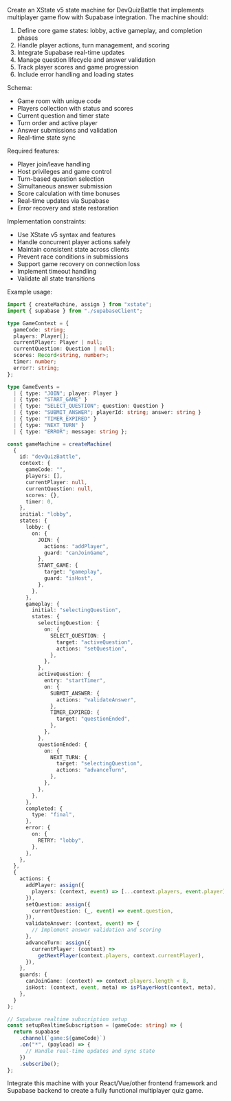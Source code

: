 Create an XState v5 state machine for DevQuizBattle that implements multiplayer game flow with Supabase integration. The machine should:

1. Define core game states: lobby, active gameplay, and completion phases
2. Handle player actions, turn management, and scoring
3. Integrate Supabase real-time updates
4. Manage question lifecycle and answer validation
5. Track player scores and game progression
6. Include error handling and loading states

Schema:

- Game room with unique code
- Players collection with status and scores
- Current question and timer state
- Turn order and active player
- Answer submissions and validation
- Real-time state sync

Required features:

- Player join/leave handling
- Host privileges and game control
- Turn-based question selection
- Simultaneous answer submission
- Score calculation with time bonuses
- Real-time updates via Supabase
- Error recovery and state restoration

Implementation constraints:

- Use XState v5 syntax and features
- Handle concurrent player actions safely
- Maintain consistent state across clients
- Prevent race conditions in submissions
- Support game recovery on connection loss
- Implement timeout handling
- Validate all state transitions

Example usage:

```typescript
import { createMachine, assign } from "xstate";
import { supabase } from "./supabaseClient";

type GameContext = {
  gameCode: string;
  players: Player[];
  currentPlayer: Player | null;
  currentQuestion: Question | null;
  scores: Record<string, number>;
  timer: number;
  error?: string;
};

type GameEvents =
  | { type: "JOIN"; player: Player }
  | { type: "START_GAME" }
  | { type: "SELECT_QUESTION"; question: Question }
  | { type: "SUBMIT_ANSWER"; playerId: string; answer: string }
  | { type: "TIMER_EXPIRED" }
  | { type: "NEXT_TURN" }
  | { type: "ERROR"; message: string };

const gameMachine = createMachine(
  {
    id: "devQuizBattle",
    context: {
      gameCode: "",
      players: [],
      currentPlayer: null,
      currentQuestion: null,
      scores: {},
      timer: 0,
    },
    initial: "lobby",
    states: {
      lobby: {
        on: {
          JOIN: {
            actions: "addPlayer",
            guard: "canJoinGame",
          },
          START_GAME: {
            target: "gameplay",
            guard: "isHost",
          },
        },
      },
      gameplay: {
        initial: "selectingQuestion",
        states: {
          selectingQuestion: {
            on: {
              SELECT_QUESTION: {
                target: "activeQuestion",
                actions: "setQuestion",
              },
            },
          },
          activeQuestion: {
            entry: "startTimer",
            on: {
              SUBMIT_ANSWER: {
                actions: "validateAnswer",
              },
              TIMER_EXPIRED: {
                target: "questionEnded",
              },
            },
          },
          questionEnded: {
            on: {
              NEXT_TURN: {
                target: "selectingQuestion",
                actions: "advanceTurn",
              },
            },
          },
        },
      },
      completed: {
        type: "final",
      },
      error: {
        on: {
          RETRY: "lobby",
        },
      },
    },
  },
  {
    actions: {
      addPlayer: assign({
        players: (context, event) => [...context.players, event.player],
      }),
      setQuestion: assign({
        currentQuestion: (_, event) => event.question,
      }),
      validateAnswer: (context, event) => {
        // Implement answer validation and scoring
      },
      advanceTurn: assign({
        currentPlayer: (context) =>
          getNextPlayer(context.players, context.currentPlayer),
      }),
    },
    guards: {
      canJoinGame: (context) => context.players.length < 8,
      isHost: (context, event, meta) => isPlayerHost(context, meta),
    },
  }
);

// Supabase realtime subscription setup
const setupRealtimeSubscription = (gameCode: string) => {
  return supabase
    .channel(`game:${gameCode}`)
    .on("*", (payload) => {
      // Handle real-time updates and sync state
    })
    .subscribe();
};
```

Integrate this machine with your React/Vue/other frontend framework and Supabase backend to create a fully functional multiplayer quiz game.
